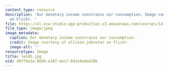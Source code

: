 ```yaml
---
content_type: resource
description: 'Our monetary income constrains our consumption. Image courtesy of allison.johnston
  on Flickr. '
file: https://ol-ocw-studio-app-production.s3.amazonaws.com/courses/14-01sc-principles-of-microeconomics-fall-2011/d6f79e2a06dbe187eecf6d1e4ada418b_lec05.jpg
file_type: image/jpeg
image_metadata:
  caption: Our monetary income constrains our consumption.
  credit: Image courtesy of allison.johnston on Flickr.
  image-alt: ''
resourcetype: Image
title: lec05.jpg
uid: d6f79e2a-06db-e187-eecf-6d1e4ada418b
---
```

